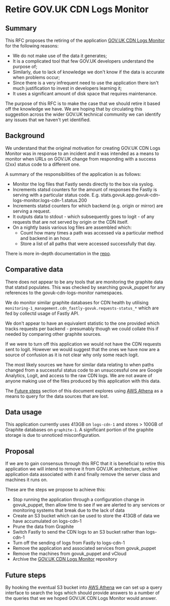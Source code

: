 # Retire GOV.UK CDN Logs Monitor

## Summary

This RFC proposes the retiring of the application
[GOV.UK CDN Logs Monitor][cdn-logs-repo] for the following reasons:

- We do not make use of the data it generates;
- It is a complicated tool that few GOV.UK developers understand the purpose of;
- Similarly, due to lack of knowledge we don't know if the data is accurate
  when problems occur;
- Since there is a very infrequent need to use the application there isn't
  much justification to invest in developers learning it;
- It uses a significant amount of disk space that requires maintenance.

The purpose of this RFC is to make the case that we should retire it based off
the knowledge we have. We are hoping that by circulating this suggestion
across the wider GOV.UK technical community we can identify any issues that
we haven't yet identified.

## Background

We understand that the original motivation for creating GOV.UK CDN Logs Monitor
was in response to an incident and it was intended as a means to monitor
when URLs on GOV.UK change from responding with a success (2xx) status code to a
different one.

A summary of the responsibilities of the application is as follows:

- Monitor the log files that Fastly sends directly to the box via syslog.
- Increments statsd counters for the amount of responses the Fastly is serving
  with a particular status code.
  E.g. stats.govuk.app.govuk-cdn-logs-monitor.logs-cdn-1.status.200
- Increments statsd counters for which backend (e.g. origin or mirror) are
  serving a request.
- It outputs data to stdout - which subsequently goes to logit - of any
  requests that are not served by origin or the CDN itself.
- On a nightly basis various log files are assembled which:
  - Count how many times a path was accessed via a particular method and
    backend in an hour.
  - Store a list of all paths that were accessed successfully that day.

There is more in-depth documentation in the [repo][repo-docs].

## Comparative data

There does not appear to be any tools that are monitoring the graphite data
that statsd populates. This was checked by searching govuk_puppet for any
references to the govuk-cdn-logs-monitor namespaces.

We do monitor similar graphite databases for CDN health by utilising
`monitoring-1_management.cdn_fastly-govuk.requests-status_*` which are fed by
collectd usage of Fastly API.

We don't appear to have an equivalent statistic to the one provided which
tracks requests per backend - presumably though we could collate this if needed
by comparing other graphite sources.

If we were to turn off this application we would not have the CDN requests
sent to logit. However we would suggest that the ones we have now are a source
of confusion as it is not clear why only some reach logit.

The most likely sources we have for similar data relating to when paths changed
from a successful status code to an unsuccessful one are Google Analytics,
Logit, and access to the raw CDN logs. We are not aware of anyone making use of
the files produced by this application with this data.

The [Future steps](#future-steps) section of this document explores using
[AWS Athena][] as a means to query for the data sources that are lost.

## Data usage

This application currently uses 413GB on `logs-cdn-1` and stores > 100GB of
Graphite databases on `graphite-1`. A significant portion of the graphite storage
is due to unnoticed misconfiguration.

## Proposal

If we are to gain consensus through this RFC that it is beneficial to retire
this application we will intend to remove it from GOV.UK architecture, archive
application data associated with it and finally remove the server class and
machines it runs on.

These are the steps we propose to achieve this:

- Stop running the application through a configuration change in govuk_puppet,
  then allow time to see if we are alerted to any services or monitoring systems
  that break due to the lack of data
- Create an S3 bucket which can be used to store the 413GB of data we have
  accumulated on logs-cdn-1
- Prune the data from Graphite
- Switch Fastly to send the CDN logs to an S3 bucket rather than logs-cdn-1
- Turn off the sending of logs from Fastly to logs-cdn-1
- Remove the application and associated services from govuk_puppet
- Remove the machines from govuk_puppet and vCloud
- Archive the [GOV.UK CDN Logs Monitor][cdn-logs-repo] repository

## Future steps

By hooking the eventual S3 bucket into [AWS Athena][] we can set up a query
interface to search the logs which should provide answers to a number of the
queries that we we hoped GOV.UK CDN Logs Monitor would answer.

[cdn-logs-repo]: https://github.com/alphagov/govuk-cdn-logs-monitor
[repo-docs]: https://github.com/alphagov/govuk-cdn-logs-monitor/blob/master/docs/design.md
[AWS Athena]: https://aws.amazon.com/athena/
